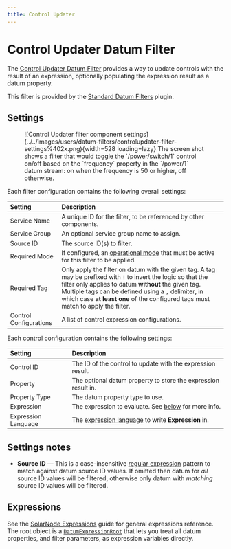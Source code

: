 ```yaml
---
title: Control Updater
---
```

# Control Updater Datum Filter

The [Control Updater Datum Filter][src] provides a way to update controls with the result of an
expression, optionally populating the expression result as a datum property.

This filter is provided by the [Standard Datum Filters][sdf] plugin.

## Settings

<figure markdown>
  ![Control Updater filter component settings](../../images/users/datum-filters/controlupdater-filter-settings%402x.png){width=528 loading=lazy}
  <caption markdown>The screen shot shows a filter that would toggle the `/power/switch/1` control on/off based on the
`frequency` property in the `/power/1` datum stream: on when the frequency is 50 or higher, off
otherwise.</caption>
</figure>

Each filter configuration contains the following overall settings:

| Setting            | Description                                                       |
|:-------------------|:------------------------------------------------------------------|
| Service Name       | A unique ID for the filter, to be referenced by other components. |
| Service Group      | An optional service group name to assign.                         |
| Source ID          | The source ID(s) to filter.                                       |
| Required Mode      | If configured, an [operational mode](https://github.com/SolarNetwork/solarnetwork/wiki/SolarNode-Operational-Modes) that must be active for this filter to be applied. |
| Required Tag       | Only apply the filter on datum with the given tag. A tag may be prefixed with <code>!</code> to invert the logic so that the filter only applies to datum **without** the given tag. Multiple tags can be defined using a `,` delimiter, in which case **at least one** of the configured tags must match to apply the filter. |
| Control Configurations | A list of control expression configurations. |

Each control configuration contains the following settings:

| Setting             | Description                                                       |
|:--------------------|:------------------------------------------------------------------|
| Control ID          | The ID of the control to update with the expression result. |
| Property            | The optional datum property to store the expression result in. |
| Property Type       | The datum property type to use. |
| Expression          | The expression to evaluate. See [below](#expressions) for more info. |
| Expression Language | The [expression language][expr] to write **Expression** in. |


## Settings notes

 * **Source ID** — This is a case-insensitive [regular expression][regex] pattern to match against
   datum source ID values. If omitted then datum for _all_ source ID values will be filtered,
   otherwise only datum with _matching_ source ID values will be filtered.

## Expressions

See the [SolarNode Expressions][node-expr] guide for general expressions reference. The root object
is a [`DatumExpressionRoot`][DatumExpressionRoot] that lets you treat all datum properties, and
filter parameters, as expression variables directly.

[expr]: https://github.com/SolarNetwork/solarnetwork/wiki/Expression-Languages
[DatumExpressionRoot]: https://github.com/SolarNetwork/solarnetwork-common/blob/develop/net.solarnetwork.common/src/net/solarnetwork/domain/DatumExpressionRoot.java
[Datum]: https://github.com/SolarNetwork/solarnetwork-common/blob/develop/net.solarnetwork.common/src/net/solarnetwork/domain/datum/Datum.java
[node-expr]: https://github.com/SolarNetwork/solarnetwork/wiki/SolarNode-Expressions
[regex]: https://docs.oracle.com/en/java/javase/11/docs/api/java.base/java/util/regex/Pattern.html#sum
[sdf]: https://github.com/SolarNetwork/solarnetwork-node/blob/develop/net.solarnetwork.node.datum.filter.standard/
[src]: https://github.com/SolarNetwork/solarnetwork-node/blob/develop/net.solarnetwork.node.datum.filter.standard/README-ControlUpdater.md
